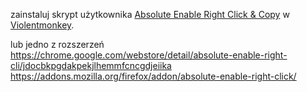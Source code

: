 zainstaluj skrypt użytkownika [Absolute Enable Right Click & Copy](https://greasyfork.org/fr/scripts/23772-absolute-enable-right-click-copy) w [Violentmonkey](https://violentmonkey.github.io/get-it/).

lub jedno z rozszerzeń
https://chrome.google.com/webstore/detail/absolute-enable-right-cli/jdocbkpgdakpekjlhemmfcncgdjeiika
https://addons.mozilla.org/firefox/addon/absolute-enable-right-click/
